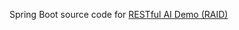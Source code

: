 Spring Boot source code for
[RESTful AI Demo (RAID)](https://jon-hatfield-tech-writing.github.io/raid-antora-docs)